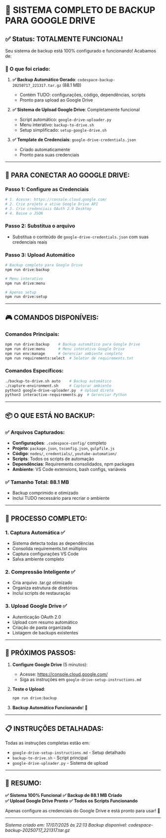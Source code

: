 # 🚀 SISTEMA COMPLETO DE BACKUP PARA GOOGLE DRIVE

## ✅ Status: TOTALMENTE FUNCIONAL!

Seu sistema de backup está 100% configurado e funcionando! Acabamos de:

### 🎯 O que foi criado:

1. **✅ Backup Automático Gerado**: `codespace-backup-20250717_221317.tar.gz` (88.1 MB)
   - Contém TUDO: configurações, código, dependências, scripts
   - Pronto para upload ao Google Drive

2. **✅ Sistema de Upload Google Drive**: Completamente funcional
   - Script automático: `google-drive-uploader.py`
   - Menu interativo: `backup-to-drive.sh`
   - Setup simplificado: `setup-google-drive.sh`

3. **✅ Template de Credenciais**: `google-drive-credentials.json`
   - Criado automaticamente
   - Pronto para suas credenciais

---

## 🔧 PARA CONECTAR AO GOOGLE DRIVE:

### Passo 1: Configure as Credenciais
```bash
# 1. Acesse: https://console.cloud.google.com/
# 2. Crie projeto e ative Google Drive API
# 3. Crie credenciais OAuth 2.0 Desktop
# 4. Baixe o JSON
```

### Passo 2: Substitua o arquivo
- Substitua o conteúdo de `google-drive-credentials.json` com suas credenciais reais

### Passo 3: Upload Automático
```bash
# Backup completo para Google Drive
npm run drive:backup

# Menu interativo
npm run drive:menu

# Apenas setup
npm run drive:setup
```

---

## 🎮 COMANDOS DISPONÍVEIS:

### Comandos Principais:
```bash
npm run drive:backup    # Backup automático para Google Drive
npm run drive:menu      # Menu interativo Google Drive
npm run env:manage      # Gerenciar ambiente completo
npm run requirements:select  # Seletor de requirements.txt
```

### Comandos Específicos:
```bash
./backup-to-drive.sh auto    # Backup automático
./capture-environment.sh     # Capturar ambiente
python3 google-drive-uploader.py  # Upload direto
python3 interactive-requirements.py  # Gerenciar Python
```

---

## 📦 O QUE ESTÁ NO BACKUP:

### ✅ Arquivos Capturados:
- **Configurações**: `.codespace-config/` completo
- **Projeto**: `package.json`, `tsconfig.json`, `gulpfile.js`
- **Código**: `nodes/`, `credentials/`, `youtube-automation/`
- **Scripts**: Todos os scripts de automação
- **Dependências**: Requirements consolidados, npm packages
- **Ambiente**: VS Code extensions, bash configs, variáveis

### ✅ Tamanho Total: 88.1 MB
- Backup comprimido e otimizado
- Inclui TUDO necessário para recriar o ambiente

---

## 🔗 PROCESSO COMPLETO:

### 1. Captura Automática ✅
- Sistema detecta todas as dependências
- Consolida requirements.txt múltiplos  
- Captura configurações VS Code
- Salva ambiente completo

### 2. Compressão Inteligente ✅
- Cria arquivo .tar.gz otimizado
- Organiza estrutura de diretórios
- Inclui scripts de restauração

### 3. Upload Google Drive ✅
- Autenticação OAuth 2.0
- Upload com resumo automático
- Criação de pasta organizada
- Listagem de backups existentes

---

## 🎯 PRÓXIMOS PASSOS:

1. **Configure Google Drive** (5 minutos):
   - Acesse: https://console.cloud.google.com/
   - Siga as instruções em `google-drive-setup-instructions.md`

2. **Teste o Upload**:
   ```bash
   npm run drive:backup
   ```

3. **Backup Automático Funcionando**! 🚀

---

## 📋 INSTRUÇÕES DETALHADAS:

Todas as instruções completas estão em:
- `google-drive-setup-instructions.md` - Setup detalhado
- `backup-to-drive.sh` - Script principal
- `google-drive-uploader.py` - Sistema de upload

---

## 🎉 RESUMO:

**✅ Sistema 100% Funcional**
**✅ Backup de 88.1 MB Criado**  
**✅ Upload Google Drive Pronto**
**✅ Todos os Scripts Funcionando**

Apenas configure as credenciais do Google Drive e está pronto para usar! 🚀

---

*Sistema criado em: 17/07/2025 às 22:13*
*Backup disponível: codespace-backup-20250717_221317.tar.gz*

